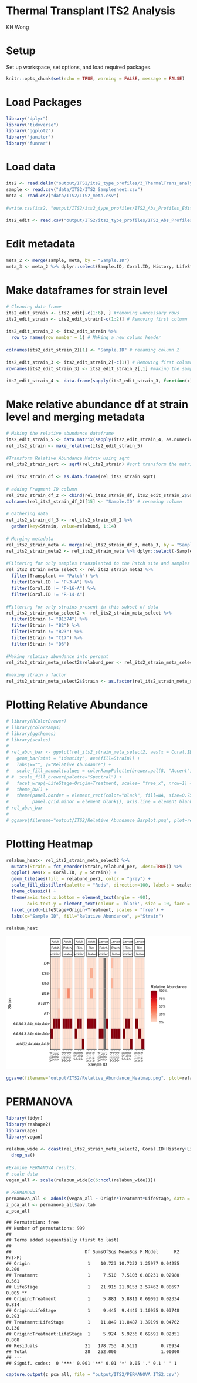 Thermal Transplant ITS2 Analysis
================
KH Wong

# **Setup**

Set up workspace, set options, and load required packages.

``` r
knitr::opts_chunk$set(echo = TRUE, warning = FALSE, message = FALSE)
```

# Load Packages

``` r
library("dplyr")
library("tidyverse") 
library("ggplot2")
library("janitor")
library("funrar")
```

# Load data

``` r
its2 <- read.delim("output/ITS2/its2_type_profiles/3_ThermalTrans_analysis_20211216T114913.profiles.absolute.abund_and_meta.txt", sep = "\t")
sample <- read.csv("data/ITS2/ITS2_Samplesheet.csv")
meta <- read.csv("data/ITS2/ITS2_meta.csv")

#write.csv(its2, "output/ITS2/its2_type_profiles/ITS2_Abs_Profiles_Edit.csv")

its2_edit <- read.csv("output/ITS2/its2_type_profiles/ITS2_Abs_Profiles_Edit.csv")
```

# Edit metadata

``` r
meta_2 <- merge(sample, meta, by = "Sample.ID")
meta_3 <- meta_2 %>% dplyr::select(Sample.ID, Coral.ID, History, LifeStage, Origin, Treatment, Transplant)
```

# Make dataframes for strain level

``` r
# Cleaning data frame
its2_edit_strain <- its2_edit[-c(1:6), ] #removing unncessary rows
its2_edit_strain <- its2_edit_strain[-c(1:2)] # Removing first column

its2_edit_strain_2 <- its2_edit_strain %>%
  row_to_names(row_number = 1) # Making a new column header

colnames(its2_edit_strain_2)[1] <- "Sample.ID" # renaming column 2 

its2_edit_strain_3 <- its2_edit_strain_2[-c(1)] # Removing first column
rownames(its2_edit_strain_3) <- its2_edit_strain_2[,1] #making the sample ids the row names 

its2_edit_strain_4 <- data.frame(sapply(its2_edit_strain_3, function(x) as.numeric(as.character(x)))) # making dataframe numeric
```

# Make relative abundance df at strain level and merging metadata

``` r
# Making the relative abundance dataframe 
its2_edit_strain_5 <- data.matrix(sapply(its2_edit_strain_4, as.numeric))
rel_its2_strain <- make_relative(its2_edit_strain_5)

#Transform Relative Abundance Matrix using sqrt
rel_its2_strain_sqrt <- sqrt(rel_its2_strain) #sqrt transform the matrix

rel_its2_strain_df <- as.data.frame(rel_its2_strain_sqrt)

# adding Fragment ID column
rel_its2_strain_df_2 <- cbind(rel_its2_strain_df, its2_edit_strain_2$Sample.ID) 
colnames(rel_its2_strain_df_2)[15] <- "Sample.ID" # renaming column

# Gathering data 
rel_its2_strain_df_3 <- rel_its2_strain_df_2 %>%
  gather(key=Strain, value=relabund, 1:14)

# Merging metadata
rel_its2_strain_meta <- merge(rel_its2_strain_df_3, meta_3, by = "Sample.ID")
rel_its2_strain_meta2 <- rel_its2_strain_meta %>% dplyr::select(-Sample.ID)

#Filtering for only samples transplanted to the Patch site and samples that match WGBS 
rel_its2_strain_meta_select <- rel_its2_strain_meta2 %>% 
  filter(Transplant == "Patch") %>%
  filter(Coral.ID != "P-3-A") %>%
  filter(Coral.ID != "P-16-A") %>%
  filter(Coral.ID != "R-14-A")

#Filtering for only strains present in this subset of data
rel_its2_strain_meta_select2 <- rel_its2_strain_meta_select %>% 
  filter(Strain != "B1374") %>%
  filter(Strain != "B2") %>%
  filter(Strain != "B23") %>%
  filter(Strain != "C17") %>%
  filter(Strain != "D6")

#Making relative abundance into percent
rel_its2_strain_meta_select2$relabund_per <- rel_its2_strain_meta_select2$relabund *100

#making strain a factor 
rel_its2_strain_meta_select2$Strain <- as.factor(rel_its2_strain_meta_select2$Strain)
```

# Plotting Relative Abundance

``` r
# library(RColorBrewer)
# library(colorRamps)
# library(ggthemes)
# library(scales)
# 
# rel_abun_bar <- ggplot(rel_its2_strain_meta_select2, aes(x = Coral.ID, y = relabund, fill = Strain)) + 
#   geom_bar(stat = "identity", aes(fill=Strain)) + 
#   labs(x="", y="Relative Abundance") +
#   scale_fill_manual(values = colorRampPalette(brewer.pal(8, "Accent"))(9))  +
# #  scale_fill_brewer(palette="Spectral") +
#   facet_wrap(~LifeStage+Origin+Treatment, scales= "free_x", nrow=1) +
#   theme_bw() + 
#   theme(panel.border = element_rect(color="black", fill=NA, size=0.75), panel.grid.major = element_blank(), #Makes background theme white
#         panel.grid.minor = element_blank(), axis.line = element_blank(), axis.text.x.bottom = element_text(angle = -45))
# rel_abun_bar
# 
# ggsave(filename="output/ITS2/Relative_Abundance_Barplot.png", plot=rel_abun_bar, dpi=300, width=10, height=5, units="in")
```

# Plotting Heatmap

``` r
relabun_heat<- rel_its2_strain_meta_select2 %>%
  mutate(Strain = fct_reorder(Strain,relabund_per, .desc=TRUE)) %>%
  ggplot( aes(x = Coral.ID, y = Strain)) + 
  geom_tile(aes(fill = relabund_per), color = "grey") +
  scale_fill_distiller(palette = "Reds", direction=100, labels = scales::label_percent(scale=1)) + 
  theme_classic() +
  theme(axis.text.x.bottom = element_text(angle = -90),
        axis.text.y = element_text(colour = 'black', size = 10, face = 'italic'),) + 
  facet_grid(~LifeStage+Origin+Treatment, scales = "free") +
  labs(x="Sample ID", fill="Relative Abundance", y="Strain") 

relabun_heat
```

![](ITS2_TTM_files/figure-gfm/unnamed-chunk-7-1.png)<!-- -->

``` r
ggsave(filename="output/ITS2/Relative_Abundance_Heatmap.png", plot=relabun_heat, dpi=300, width=10, height=5, units="in")
```

# PERMANOVA

``` r
library(tidyr)
library(reshape2)
library(ape)
library(vegan)

relabun_wide <- dcast(rel_its2_strain_meta_select2, Coral.ID+History+LifeStage+Origin+Treatment~Strain, value.var= "relabund") %>%
  drop_na()

#Examine PERMANOVA results.  
# scale data
vegan_all <- scale(relabun_wide[c(6:ncol(relabun_wide))])

# PERMANOVA 
permanova_all <- adonis(vegan_all ~ Origin*Treatment*LifeStage, data = relabun_wide, method='eu')
z_pca_all <- permanova_all$aov.tab
z_pca_all
```

    ## Permutation: free
    ## Number of permutations: 999
    ## 
    ## Terms added sequentially (first to last)
    ## 
    ##                            Df SumsOfSqs MeanSqs F.Model      R2 Pr(>F)   
    ## Origin                      1    10.723 10.7232 1.25977 0.04255  0.200   
    ## Treatment                   1     7.510  7.5103 0.88231 0.02980  0.561   
    ## LifeStage                   1    21.915 21.9153 2.57462 0.08697  0.005 **
    ## Origin:Treatment            1     5.881  5.8811 0.69091 0.02334  0.814   
    ## Origin:LifeStage            1     9.445  9.4446 1.10955 0.03748  0.293   
    ## Treatment:LifeStage         1    11.849 11.8487 1.39199 0.04702  0.136   
    ## Origin:Treatment:LifeStage  1     5.924  5.9236 0.69591 0.02351  0.808   
    ## Residuals                  21   178.753  8.5121         0.70934          
    ## Total                      28   252.000                 1.00000          
    ## ---
    ## Signif. codes:  0 '***' 0.001 '**' 0.01 '*' 0.05 '.' 0.1 ' ' 1

``` r
capture.output(z_pca_all, file = "output/ITS2/PERMANOVA_ITS2.csv")
```
